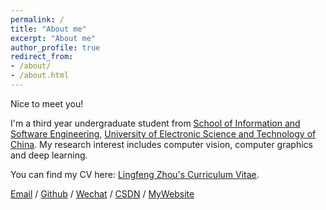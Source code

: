 ```yaml
---
permalink: /
title: "About me"
excerpt: "About me"
author_profile: true
redirect_from:
- /about/
- /about.html
---
```


Nice to meet you!

I'm a third year undergraduate student from [School of Information and Software Engineering](https://sise.uestc.edu.cn/), [University of Electronic Science and Technology of China](https://www.uestc.edu.cn/). My research interest includes computer vision, computer graphics and deep learning.

You can find my CV here: [Lingfeng Zhou's Curriculum Vitae](../assets/CV.pdf).

[Email](mailto:2022091201014@stu.uestc.edu.cn) / [Github](https://github.com/CatalanOvO) / [Wechat](../images/wechat.jpg) / [CSDN](https://blog.csdn.net/Catalany?spm=1000.2115.3001.5343) / [MyWebsite](catalan2529.xyz)
